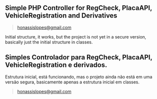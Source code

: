 ## Simple PHP Controller for RegCheck, PlacaAPI, VehicleRegistration and Derivatives
> honassislopes@gmail.com

Initial structure, it works, but the project is not yet in a secure version, basically just the initial structure in classes.


## Simples Controlador para RegCheck, PlacaAPI, VehicleRegistration e derivados.

Estrutura inicial, está funcionando, mas o projeto ainda não está em uma versão segura, basicamente apenas a estrutura inicial em classes.
> honassislopes@gmail.com
